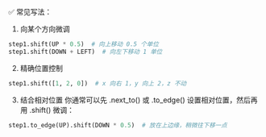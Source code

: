 ✅ 常见写法：
1. 向某个方向微调
```py
step1.shift(UP * 0.5)  # 向上移动 0.5 个单位
step1.shift(DOWN + LEFT)  # 向左下移动 1 单位
```
2. 精确位置控制

```py
step1.shift([1, 2, 0])  # x 向右 1，y 向上 2，z 不动
```
3. 结合相对位置
你通常可以先 .next_to() 或 .to_edge() 设置相对位置，然后再用 .shift() 微调：

```py
step1.to_edge(UP).shift(DOWN * 0.5)  # 放在上边缘，稍微往下移一点
```